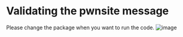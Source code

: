 # Validating the pwnsite message
Please change the package when you want to run the code.
![image](https://user-images.githubusercontent.com/69391967/131217554-7eba2f45-dc1b-48e1-a7c5-b2111f7da78c.png)
